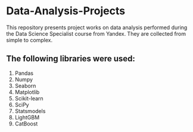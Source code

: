 # Data-Analysis-Projects
This repository presents project works on data analysis performed during the Data Science Specialist course from Yandex. They are collected from simple to complex.

## The following libraries were used:
1. Pandas
2. Numpy
3. Seaborn
4. Matplotlib
5. Scikit-learn
6. SciPy
7. Statsmodels
8. LightGBM
9. CatBoost
